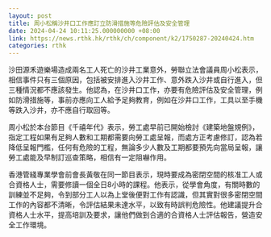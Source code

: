 ```yaml
---
layout: post
title: 周小松稱沙井口工作應訂立防滑措施等危險評估及安全管理
date: 2024-04-24 10:11:25.000000000 +08:00
link: https://news.rthk.hk/rthk/ch/component/k2/1750287-20240424.htm
categories: rthk
---
```


沙田源禾遊樂場造成兩名工人死亡的沙井工業意外，勞聯立法會議員周小松表示，相信事件只有三個原因，包括被安排進入沙井工作、意外跌入沙井或自行進入，但三種情況都不應該發生。他認為，在沙井口工作，亦要有危險評估及安全管理，例如防滑措施等，事前亦應向工人給予足夠教育，例如在沙井口工作，工具以至手機等跌入沙井，亦不應自行取回等。 

周小松於本台節目《千禧年代》表示，勞工處早前已開始檢討《建築地盤規例》，指定工程如果有足夠人數和工期都需要向勞工處呈報，而處方正考慮修訂，認為若降低呈報門檻，任何有危險的工程，無論多少人數及工期都要預先向當局呈報，讓勞工處能及早制訂巡查策略，相信有一定阻嚇作用。

香港管綫專業學會前會長黃敬在同一節目表示，現時要成為密閉空間的核准工人或合資格人士，需要修讀一個全日8小時的課程。他表示，從學會角度，有關時數的訓練並不足夠，令到部分工人以為上堂後便對工作有認識，但其實對很多密閉空間工作的內容都不清晰，令評估結果未達水平，以致有時誤判危險性。他建議提升合資格人士水平，提高培訓及要求，讓他們做到合適的合資格人士評估報告，營造安全工作環境。
